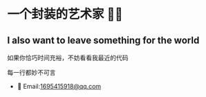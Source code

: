 # 一个封装的艺术家 👨‍🎨

## I also want to leave something for the world 
如果你恰巧时间充裕，不妨看看我最近的代码

每一行都妙不可言



- 📧  Email:1695415918@qq.com

<!--
**erqiu-sj/erqiu-sj** is a ✨ _special_ ✨ repository because its `README.md` (this file) appears on your GitHub profile.

Here are some ideas to get you started:

- 🔭 I’m currently working on ...
- 🌱 I’m currently learning ...
- 👯 I’m looking to collaborate on ...
- 🤔 I’m looking for help with ...
- 💬 Ask me about ...
- 📫 QQ:1695415918
📧 Email:1695415918@qq.com
- 😄 Pronouns: ...
- ⚡ Fun fact: ...
-->
